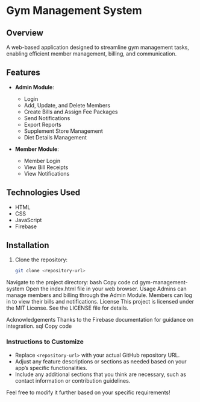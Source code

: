 # Gym Management System

## Overview
A web-based application designed to streamline gym management tasks, enabling efficient member management, billing, and communication. 

## Features
- **Admin Module**:
  - Login
  - Add, Update, and Delete Members
  - Create Bills and Assign Fee Packages
  - Send Notifications
  - Export Reports
  - Supplement Store Management
  - Diet Details Management

- **Member Module**:
  - Member Login
  - View Bill Receipts
  - View Notifications

## Technologies Used
- HTML
- CSS
- JavaScript
- Firebase

## Installation
1. Clone the repository:
   ```bash
   git clone <repository-url>
Navigate to the project directory:
bash
Copy code
cd gym-management-system
Open the index.html file in your web browser.
Usage
Admins can manage members and billing through the Admin Module.
Members can log in to view their bills and notifications.
License
This project is licensed under the MIT License. See the LICENSE file for details.

Acknowledgements
Thanks to the Firebase documentation for guidance on integration.
sql
Copy code

### Instructions to Customize
- Replace `<repository-url>` with your actual GitHub repository URL.
- Adjust any feature descriptions or sections as needed based on your app’s specific functionalities.
- Include any additional sections that you think are necessary, such as contact information or contribution guidelines.

Feel free to modify it further based on your specific requirements!
